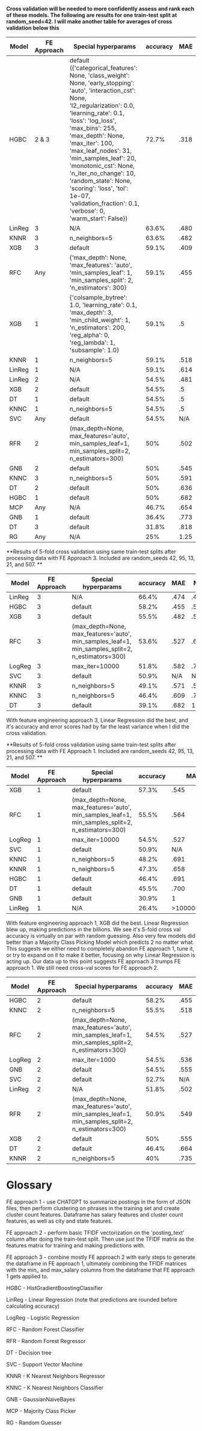 **Cross validation will be needed to more confidently assess and rank each of these models. The following are results for one train-test split at random_seed=42. I will make another table for averages of cross validation below this**

| Model | FE Approach | Special hyperparams | accuracy | MAE |
|-------|------------|---------------------|----------|----------|
|  HGBC |   2 & 3   |   default ({'categorical_features': None, 'class_weight': None, 'early_stopping': 'auto', 'interaction_cst': None, 'l2_regularization': 0.0, 'learning_rate': 0.1, 'loss': 'log_loss', 'max_bins': 255, 'max_depth': None, 'max_iter': 100, 'max_leaf_nodes': 31, 'min_samples_leaf': 20, 'monotonic_cst': None, 'n_iter_no_change': 10, 'random_state': None, 'scoring': 'loss', 'tol': 1e-07, 'validation_fraction': 0.1, 'verbose': 0, 'warm_start': False})|   72.7%  |   .318 |
| LinReg |   3    |   N/A |  63.6%  |   .480 |
| KNNR |   3    |   n_neighbors=5 |  63.6%  |   .482 |
| XGB |   3    |   default |  59.1%  |   .409 |
|    RFC   |   Any    |   {'max_depth': None, 'max_features': 'auto', 'min_samples_leaf': 1, 'min_samples_split': 2, 'n_estimators': 300}  |   59.1%  |   .455  |
|   XGB    |   1     |   {'colsample_bytree': 1.0, 'learning_rate': 0.1, 'max_depth': 3, 'min_child_weight': 1, 'n_estimators': 200, 'reg_alpha': 0, 'reg_lambda': 1, 'subsample': 1.0} |   59.1%  |   .5  |
|    KNNR   |   1     |   n_neighbors=5  |   59.1%  |   .518  |
|    LinReg   |   1     |   N/A  |   59.1%  |   .614  |
|    LinReg   |   2     |   N/A |   54.5%  |   .481  |
|    XGB   |   2     |   default |   54.5%  |   .5  |
|    DT   |   1     |   default |   54.5%  |   .5  |
|    KNNC   |   1     |   n_neighbors=5 |   54.5%  |   .5  |
|    SVC   |   Any    |   default |   54.5%  |   N/A  |
|    RFR   |    2     |  (max_depth=None, max_features='auto', min_samples_leaf=1, min_samples_split=2, n_estimators=300)   |   50%  |   .502  |
| GNB |  2  |   default   |   50%   |    .545   |
| KNNC |  3  |   n_neighbors=5   |   50%   |    .591   |
|    DT   |    2     |  default   |   50%  |   .636  |
|    HGBC   |    1     |  default   |   50%  |   .682  |
|  MCP  |   Any  |   N/A  |   46.7%  |   .654   |
| GNB |  1  |   default   |   36.4%   |    .773   |
|  DT  |   3  |   default  |   31.8%  |   .818   |
|  RG   |   Any  |   N/A  |   25%    |   1.25   |

**Results of 5-fold cross validation using same train-test splits after processing data with FE Approach 3. Included are random_seeds 42, 95, 13, 21, and 507. **

| Model | FE Approach | Special hyperparams | accuracy | MAE | MSE |
|-------|------------|---------------------|----------|----------|----------|
| LinReg |   3    |   N/A |  66.4%  |   .474 | .401 |
| HGBC |   3    |   default |  58.2%  |   .455 | .527 |
| XGB |   3    |   default |  55.5%  |   .482 | .555 |
| RFC |   3    |   (max_depth=None, max_features='auto', min_samples_leaf=1, min_samples_split=2, n_estimators=300) |  53.6%  |   .527 | .655 |
| LogReg |   3    |   max_iter=10000 |  51.8%  |   .582 | .782 |
| SVC |   3    |   default |  50.9%  |   N/A | N/A |
| KNNR |   3    |   n_neighbors=5 |  49.1%  |   .571 | .529 |
| KNNC |   3    |   n_neighbors=5 |  46.4%  |   .609 | .791 |
| DT |   3    |   default |  39.1%  |   .682 |  1.009 |

With feature engineering approach 3, Linear Regression did the best, and it's accuracy and error scores had by far the least variance when I did the cross validation.

**Results of 5-fold cross validation using same train-test splits after processing data with FE Approach 1. Included are random_seeds 42, 95, 13, 21, and 507. **

| Model | FE Approach | Special hyperparams | accuracy | MAE |
|-------|------------|---------------------|----------|----------|
| XGB |   1    |   default |  57.3%  |   .545 |
| RFC |   1    |   (max_depth=None, max_features='auto', min_samples_leaf=1, min_samples_split=2, n_estimators=300) |  55.5%  |   .564 |
| LogReg |   1    |   max_iter=10000 |  54.5%  |   .527 |
| SVC |   1    |   default |  50.9%  |   N/A |
| KNNC |   1    |   n_neighbors=5 |  48.2%  |   .691 |
| KNNR |   1    |   n_neighbors=5 |  47.3%  |   .658 |
| HGBC |   1    |   default |  46.4%  |   .691 |
| DT |   1    |   default |  45.5%  |   .700 |
| GNB |  1  |   default   |   30.9%   |    1   |
| LinReg |   1    |   N/A |  26.4%  |   >1000000000 |

With feature engineering approach 1, XGB did the best. Linear Regression blew up, making predictions in the billions. We see it's 5-fold cross val accuracy is virtually on par with random guessing. Also very few models did better than a Majority Class Picking Model which predicts 2 no matter what. This suggests we either need to completely abandon FE approach 1, tune it, or try to expand on it to make it better, focusing on why Linear Regression is acting up. Our data up to this point suggests FE approach 3 trumps FE approach 1. We still need cross-val scores for FE approach 2. 

| Model | FE Approach | Special hyperparams | accuracy | MAE |
|-------|------------|---------------------|----------|----------|
| HGBC |   2    |   default |  58.2%  |   .455 |
| KNNC |   2    |   n_neighbors=5 |  55.5%  |   .518 |
| RFC |   2    |   (max_depth=None, max_features='auto', min_samples_leaf=1, min_samples_split=2, n_estimators=300) |  54.5%  |   .527 |
| LogReg |   2    |   max_iter=1000 |  54.5%  |   .536 |
| GNB |  2  |   default   |   54.5%   |    .555   |
| SVC |   2    |   default |  52.7%  |   N/A |
| LinReg |   2    |   N/A |  51.8%  |   .502 |
| RFR |   2    |   (max_depth=None, max_features='auto', min_samples_leaf=1, min_samples_split=2, n_estimators=300) |  50.9%  |   .549 |
| XGB |   2    |   default |  50%  |   .555 |
| DT |   2    |   default |  46.4%  |   .664 |
| KNNR |   2    |   n_neighbors=5 |  40%  |   .735 |


# Glossary

FE approach 1 - use CHATGPT to summarize postings in the form of JSON files, then perform clustering on phrases in the training set and create cluster count features. Dataframe has salary features and cluster count features, as well as city and state features.

FE approach 2 - perform basic TFIDF vectorization on the 'posting_text' column after doing the train-test split. Then use just the TFIDF matrix as the features matrix for training and making predictions with. 

FE approach 3 - combine mostly FE approach 2 with early steps to generate the dataframe in FE approach 1, ultimately combining the TFIDF matrices with the min_ and max_salary columns from the dataframe that FE approach 1 gets applied to.  

HGBC - HistGradientBoostingClassifier

LinReg - Linear Regression (note that predictions are rounded before calculating accuracy)

LogReg - Logistic Regression

RFC - Random Forest Classifier

RFR - Random Forest Regressor

DT - Decision tree

SVC - Support Vector Machine

KNNR - K Nearest Neighbors Regressor

KNNC - K Nearest Neighbors Classifier

GNB - GaussianNaiveBayes

MCP - Majority Class Picker

RG - Random Guesser
